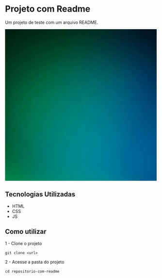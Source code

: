 # Projeto com Readme
Um projeto de teste com um arquivo README.

[<img src="tela.gif" alt="tela inicial" height="500" width="500">](https://www.google.com)

## Tecnologias Utilizadas
- HTML
- CSS
- JS

## Como utilizar

1 - Clone o projeto
```
git clone <url>
```


2 - Acesse a pasta do projeto
```
cd repositorio-com-readme
```